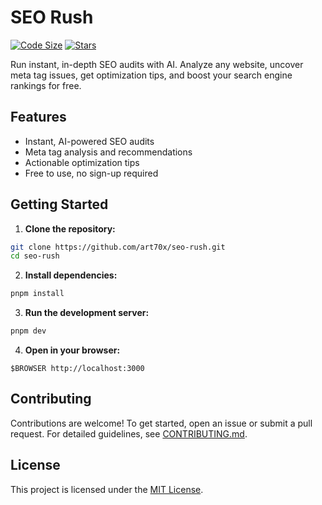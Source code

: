 # SEO Rush

[![Code Size](https://img.shields.io/github/languages/code-size/art70x/seo-rush?style=for-the-badge&color=2b7afc)](https://github.com/art70x/seo-rush)
[![Stars](https://img.shields.io/github/stars/art70x/seo-rush?style=for-the-badge&color=fefc27)](https://github.com/art70x/seo-rush/stargazers)

Run instant, in-depth SEO audits with AI. Analyze any website, uncover meta tag issues, get optimization tips, and boost your search engine rankings for free.

## Features

- Instant, AI-powered SEO audits
- Meta tag analysis and recommendations
- Actionable optimization tips
- Free to use, no sign-up required

## Getting Started

1. **Clone the repository:**

```bash
git clone https://github.com/art70x/seo-rush.git
cd seo-rush
```

2. **Install dependencies:**

```bash
pnpm install
```

3. **Run the development server:**

```bash
pnpm dev
```

4. **Open in your browser:**

```
$BROWSER http://localhost:3000
```

## Contributing

Contributions are welcome! To get started, open an issue or submit a pull request. For detailed guidelines, see [CONTRIBUTING.md](./CONTRIBUTING.md).

## License

This project is licensed under the [MIT License](LICENSE).
